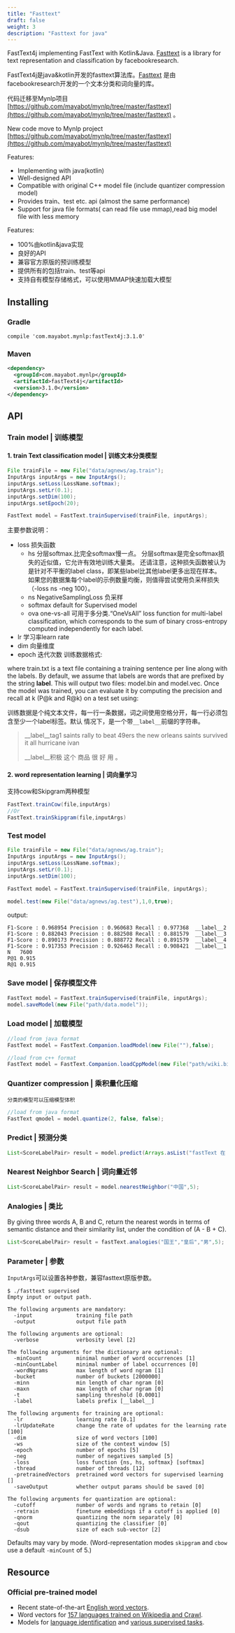 ```yaml
---
title: "Fasttext"
draft: false
weight: 3
description: "Fasttext for java"
---
```


FastText4j implementing FastText with Kotlin&Java.
[Fasttext](https://github.com/facebookresearch/fastText/) is a library for text representation and classification by facebookresearch.

FastText4j是java&kotlin开发的fasttext算法库。[Fasttext](https://github.com/facebookresearch/fastText/) 是由facebookresearch开发的一个文本分类和词向量的库。

代码迁移至Mynlp项目 [https://github.com/mayabot/mynlp/tree/master/fasttext](https://github.com/mayabot/mynlp/tree/master/fasttext) 。

New code move to Mynlp project [https://github.com/mayabot/mynlp/tree/master/fasttext](https://github.com/mayabot/mynlp/tree/master/fasttext)
   
Features:

 * Implementing with java(kotlin)
 * Well-designed API
 * Compatible with original C++ model file (include quantizer compression model)
 * Provides train、test etc. api (almost the same performance)
 * Support for java file formats( can read file use mmap),read big model file with less memory
 
Features:

 * 100%由kotlin&java实现
 * 良好的API
 * 兼容官方原版的预训练模型
 * 提供所有的包括train、test等api
 * 支持自有模型存储格式，可以使用MMAP快速加载大模型


## Installing

### Gradle
```
compile 'com.mayabot.mynlp:fastText4j:3.1.0'
```

### Maven
```xml
<dependency>
  <groupId>com.mayabot.mynlp</groupId>
  <artifactId>fastText4j</artifactId>
  <version>3.1.0</version>
</dependency>
```

## API

### Train model | 训练模型

#### 1. train Text classification model | 训练文本分类模型

```java
File trainFile = new File("data/agnews/ag.train");
InputArgs inputArgs = new InputArgs();
inputArgs.setLoss(LossName.softmax);
inputArgs.setLr(0.1);
inputArgs.setDim(100);
inputArgs.setEpoch(20);

FastText model = FastText.trainSupervised(trainFile, inputArgs);
```

主要参数说明：
- loss 损失函数
    - hs 分层softmax.比完全softmax慢一点。
      分层softmax是完全softmax损失的近似值，它允许有效地训练大量类。
      还请注意，这种损失函数被认为是针对不平衡的label class，即某些label比其他label更多出现在样本。
       如果您的数据集每个label的示例数量均衡，则值得尝试使用负采样损失（-loss ns -neg 100）。
    - ns NegativeSamplingLoss 负采样
    - softmax default for Supervised model
    - ova  one-vs-all 可用于多分类.“OneVsAll” loss function for multi-label classification, which corresponds to the sum of binary cross-entropy computed independently for each label.
- lr 学习率learn rate 
- dim 向量维度
- epoch 迭代次数
训练数据格式:

where train.txt is a text file containing a training sentence per line along with the labels. By default, we assume that labels are words that are prefixed by the string __label__. This will output two files: model.bin and model.vec. Once the model was trained, you can evaluate it by computing the precision and recall at k (P@k and R@k) on a test set using:

训练数据是个纯文本文件，每一行一条数据，词之间使用空格分开，每一行必须包含至少一个label标签。默认
情况下，是一个带`__label__`前缀的字符串。
> __label__tag1  saints rally to beat 49ers the new orleans saints survived it all hurricane ivan
> 
> __label__积极  这个 商品 很 好 用 。 



#### 2. word representation learning |  词向量学习 

支持cow和Skipgram两种模型

```java
FastText.trainCow(file,inputArgs)
//Or
FastText.trainSkipgram(file,inputArgs)
```

### Test model
```java
File trainFile = new File("data/agnews/ag.train");
InputArgs inputArgs = new InputArgs();
inputArgs.setLoss(LossName.softmax);
inputArgs.setLr(0.1);
inputArgs.setDim(100);

FastText model = FastText.trainSupervised(trainFile, inputArgs);

model.test(new File("data/agnews/ag.test"),1,0,true);
```

output:

```
F1-Score : 0.968954 Precision : 0.960683 Recall : 0.977368  __label__2
F1-Score : 0.882043 Precision : 0.882508 Recall : 0.881579  __label__3
F1-Score : 0.890173 Precision : 0.888772 Recall : 0.891579  __label__4
F1-Score : 0.917353 Precision : 0.926463 Recall : 0.908421  __label__1
N	7600
P@1	0.915
R@1	0.915
```


### Save model | 保存模型文件

```java
FastText model = FastText.trainSupervised(trainFile, inputArgs);
model.saveModel(new File("path/data.model"));
```

### Load model | 加载模型

```java
//load from java format 
FastText model = FastText.Companion.loadModel(new File(""),false);
```

```java
//load from c++ format
FastText model = FastText.Companion.loadCppModel(new File("path/wiki.bin"))
```

### Quantizer compression | 乘积量化压缩
    分类的模型可以压缩模型体积

```java
//load from java format 
FastText qmodel = model.quantize(2, false, false);
```


### Predict | 预测分类
```java
List<ScoreLabelPair> result = model.predict(Arrays.asList("fastText 在 预测 标签 时 使用 了 非线性 激活 函数".split(" ")), 5,0);
```

### Nearest Neighbor Search | 词向量近邻
```java
List<ScoreLabelPair> result = model.nearestNeighbor("中国",5);
```

### Analogies | 类比
By giving three words A, B and C, return the nearest words in terms of semantic distance and their similarity list, under the condition of (A - B + C).
```java
List<ScoreLabelPair> result = fastText.analogies("国王","皇后","男",5);
```

### Parameter | 参数
`InputArgs`可以设置各种参数，兼容fasttext原版参数。


```
$ ./fasttext supervised
Empty input or output path.

The following arguments are mandatory:
  -input              training file path
  -output             output file path

The following arguments are optional:
  -verbose            verbosity level [2]

The following arguments for the dictionary are optional:
  -minCount           minimal number of word occurrences [1]
  -minCountLabel      minimal number of label occurrences [0]
  -wordNgrams         max length of word ngram [1]
  -bucket             number of buckets [2000000]
  -minn               min length of char ngram [0]
  -maxn               max length of char ngram [0]
  -t                  sampling threshold [0.0001]
  -label              labels prefix [__label__]

The following arguments for training are optional:
  -lr                 learning rate [0.1]
  -lrUpdateRate       change the rate of updates for the learning rate [100]
  -dim                size of word vectors [100]
  -ws                 size of the context window [5]
  -epoch              number of epochs [5]
  -neg                number of negatives sampled [5]
  -loss               loss function {ns, hs, softmax} [softmax]
  -thread             number of threads [12]
  -pretrainedVectors  pretrained word vectors for supervised learning []
  -saveOutput         whether output params should be saved [0]

The following arguments for quantization are optional:
  -cutoff             number of words and ngrams to retain [0]
  -retrain            finetune embeddings if a cutoff is applied [0]
  -qnorm              quantizing the norm separately [0]
  -qout               quantizing the classifier [0]
  -dsub               size of each sub-vector [2]
```

Defaults may vary by mode. (Word-representation modes `skipgram` and `cbow` use a default `-minCount` of 5.)


## Resource
### Official pre-trained model
- Recent state-of-the-art [English word vectors](https://fasttext.cc/docs/en/english-vectors.html).
- Word vectors for [157 languages trained on Wikipedia and Crawl](https://github.com/facebookresearch/fastText/blob/master/docs/crawl-vectors.md).
- Models for [language identification](https://fasttext.cc/docs/en/language-identification.html#content) and [various supervised tasks](https://fasttext.cc/docs/en/supervised-models.html#content).
